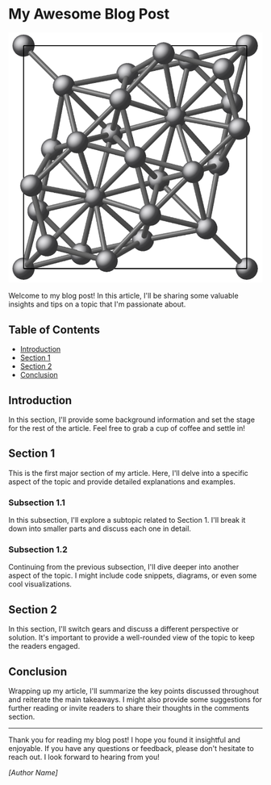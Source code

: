 # My Awesome Blog Post

![Cover Image](/assets/fig/postfigs/crystal.png)

Welcome to my blog post! In this article, I'll be sharing some valuable insights and tips on a topic that I'm passionate about.

## Table of Contents
- [Introduction](#introduction)
- [Section 1](#section-1)
- [Section 2](#section-2)
- [Conclusion](#conclusion)

## Introduction
In this section, I'll provide some background information and set the stage for the rest of the article. Feel free to grab a cup of coffee and settle in!

## Section 1
This is the first major section of my article. Here, I'll delve into a specific aspect of the topic and provide detailed explanations and examples.

### Subsection 1.1
In this subsection, I'll explore a subtopic related to Section 1. I'll break it down into smaller parts and discuss each one in detail.

### Subsection 1.2
Continuing from the previous subsection, I'll dive deeper into another aspect of the topic. I might include code snippets, diagrams, or even some cool visualizations.

## Section 2
In this section, I'll switch gears and discuss a different perspective or solution. It's important to provide a well-rounded view of the topic to keep the readers engaged.

## Conclusion
Wrapping up my article, I'll summarize the key points discussed throughout and reiterate the main takeaways. I might also provide some suggestions for further reading or invite readers to share their thoughts in the comments section.

---

Thank you for reading my blog post! I hope you found it insightful and enjoyable. If you have any questions or feedback, please don't hesitate to reach out. I look forward to hearing from you!

*[Author Name]*

